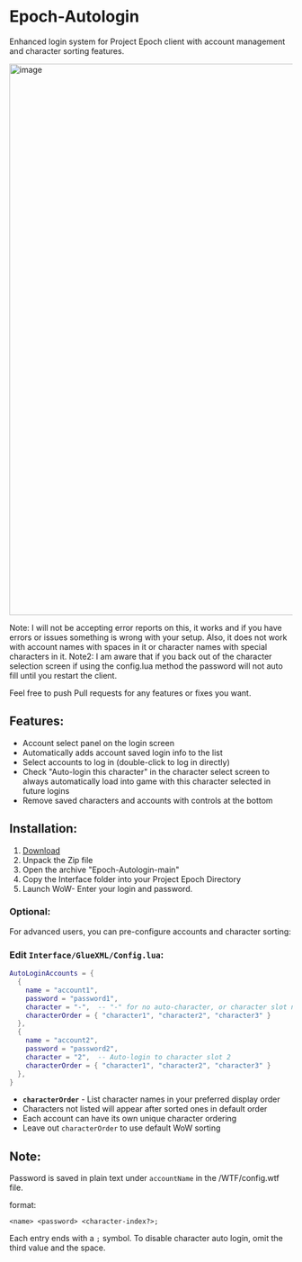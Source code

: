 # Epoch-Autologin

Enhanced login system for Project Epoch client with account management and character sorting features.

<img width="1751" height="980" alt="image" src="https://github.com/user-attachments/assets/a6214f9a-409a-40c7-aec6-ab55b8458547" />

Note: I will not be accepting error reports on this, it works and if you have errors or issues something is wrong with your setup. Also, it does not work with account names with spaces in it or character names with special characters in it. 
Note2: I am aware that if you back out of the character selection screen if using the config.lua method the password will not auto fill until you restart the client. 

Feel free to push Pull requests for any features or fixes you want. 

## Features:

- Account select panel on the login screen
- Automatically adds account saved login info to the list
- Select accounts to log in (double-click to log in directly)
- Check "Auto-login this character" in the character select screen to always automatically load into game with this character selected in future logins
- Remove saved characters and accounts with controls at the bottom

## Installation:
1. [Download](https://github.com/Bennylavaa/Epoch-Autologin/archive/refs/heads/master.zip)
2. Unpack the Zip file
3. Open the archive "Epoch-Autologin-main"
4. Copy the Interface folder into your Project Epoch Directory
5. Launch WoW- Enter your login and password.

### Optional:
For advanced users, you can pre-configure accounts and character sorting:

### Edit `Interface/GlueXML/Config.lua`:
```lua
AutoLoginAccounts = {
  { 
    name = "account1", 
    password = "password1", 
    character = "-",  -- "-" for no auto-character, or character slot number
    characterOrder = { "character1", "character2", "character3" }
  },
  { 
    name = "account2", 
    password = "password2", 
    character = "2",  -- Auto-login to character slot 2
    characterOrder = { "character1", "character2", "character3" }
  },
}
```

- **`characterOrder`** - List character names in your preferred display order
- Characters not listed will appear after sorted ones in default order
- Each account can have its own unique character ordering
- Leave out `characterOrder` to use default WoW sorting

## Note:
Password is saved in plain text under `accountName` in the /WTF/config.wtf file.

format:

```
<name> <password> <character-index?>;
```

Each entry ends with a `;` symbol. To disable character auto login, omit the third value and the space.
